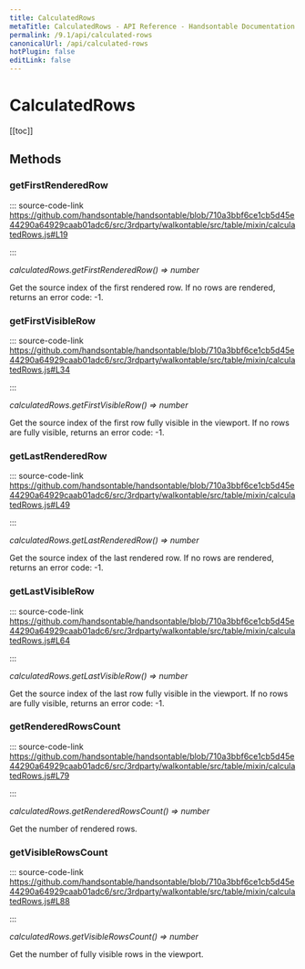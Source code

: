 ```yaml
---
title: CalculatedRows
metaTitle: CalculatedRows - API Reference - Handsontable Documentation
permalink: /9.1/api/calculated-rows
canonicalUrl: /api/calculated-rows
hotPlugin: false
editLink: false
---
```


# CalculatedRows

[[toc]]
## Methods

### getFirstRenderedRow
  
::: source-code-link https://github.com/handsontable/handsontable/blob/710a3bbf6ce1cb5d45e44290a64929caab01adc6/src/3rdparty/walkontable/src/table/mixin/calculatedRows.js#L19

:::

_calculatedRows.getFirstRenderedRow() ⇒ number_

Get the source index of the first rendered row. If no rows are rendered, returns an error code: -1.



### getFirstVisibleRow
  
::: source-code-link https://github.com/handsontable/handsontable/blob/710a3bbf6ce1cb5d45e44290a64929caab01adc6/src/3rdparty/walkontable/src/table/mixin/calculatedRows.js#L34

:::

_calculatedRows.getFirstVisibleRow() ⇒ number_

Get the source index of the first row fully visible in the viewport. If no rows are fully visible, returns an error code: -1.



### getLastRenderedRow
  
::: source-code-link https://github.com/handsontable/handsontable/blob/710a3bbf6ce1cb5d45e44290a64929caab01adc6/src/3rdparty/walkontable/src/table/mixin/calculatedRows.js#L49

:::

_calculatedRows.getLastRenderedRow() ⇒ number_

Get the source index of the last rendered row. If no rows are rendered, returns an error code: -1.



### getLastVisibleRow
  
::: source-code-link https://github.com/handsontable/handsontable/blob/710a3bbf6ce1cb5d45e44290a64929caab01adc6/src/3rdparty/walkontable/src/table/mixin/calculatedRows.js#L64

:::

_calculatedRows.getLastVisibleRow() ⇒ number_

Get the source index of the last row fully visible in the viewport. If no rows are fully visible, returns an error code: -1.



### getRenderedRowsCount
  
::: source-code-link https://github.com/handsontable/handsontable/blob/710a3bbf6ce1cb5d45e44290a64929caab01adc6/src/3rdparty/walkontable/src/table/mixin/calculatedRows.js#L79

:::

_calculatedRows.getRenderedRowsCount() ⇒ number_

Get the number of rendered rows.



### getVisibleRowsCount
  
::: source-code-link https://github.com/handsontable/handsontable/blob/710a3bbf6ce1cb5d45e44290a64929caab01adc6/src/3rdparty/walkontable/src/table/mixin/calculatedRows.js#L88

:::

_calculatedRows.getVisibleRowsCount() ⇒ number_

Get the number of fully visible rows in the viewport.


